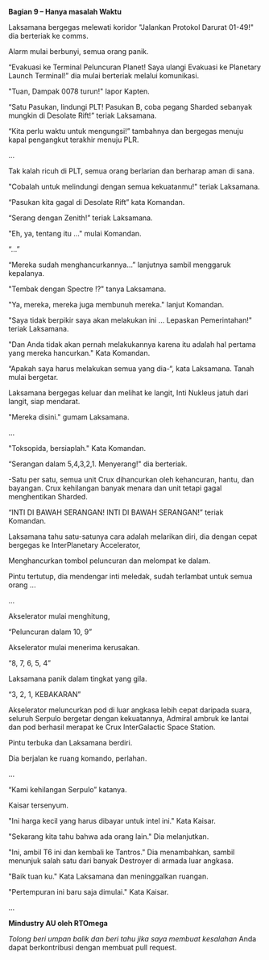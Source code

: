 **Bagian 9 – Hanya masalah Waktu**

Laksamana bergegas melewati koridor "Jalankan Protokol Darurat 01-49!" dia berteriak ke comms.

Alarm mulai berbunyi, semua orang panik.

“Evakuasi ke Terminal Peluncuran Planet! Saya ulangi Evakuasi ke Planetary Launch Terminal!” dia mulai berteriak melalui komunikasi.

"Tuan, Dampak 0078 turun!" lapor Kapten.

“Satu Pasukan, lindungi PLT! Pasukan B, coba pegang Sharded sebanyak mungkin di Desolate Rift!” teriak Laksamana.

“Kita perlu waktu untuk mengungsi!” tambahnya dan bergegas menuju kapal pengangkut terakhir menuju PLR.

…

Tak kalah ricuh di PLT, semua orang berlarian dan berharap aman di sana.

"Cobalah untuk melindungi dengan semua kekuatanmu!" teriak Laksamana.

“Pasukan kita gagal di Desolate Rift” kata Komandan.

“Serang dengan Zenith!” teriak Laksamana.

"Eh, ya, tentang itu ..." mulai Komandan.

“…”

“Mereka sudah menghancurkannya…” lanjutnya sambil menggaruk kepalanya.

"Tembak dengan Spectre !?" tanya Laksamana.

"Ya, mereka, mereka juga membunuh mereka." lanjut Komandan.

"Saya tidak berpikir saya akan melakukan ini ... Lepaskan Pemerintahan!" teriak Laksamana.

"Dan Anda tidak akan pernah melakukannya karena itu adalah hal pertama yang mereka hancurkan." Kata Komandan.

“Apakah saya harus melakukan semua yang dia-“, kata Laksamana. Tanah mulai bergetar.

Laksamana bergegas keluar dan melihat ke langit, Inti Nukleus jatuh dari langit, siap mendarat.

"Mereka disini." gumam Laksamana.

…

"Toksopida, bersiaplah." Kata Komandan.

“Serangan dalam 5,4,3,2,1. Menyerang!" dia berteriak.

-Satu per satu, semua unit Crux dihancurkan oleh kehancuran, hantu, dan bayangan. Crux kehilangan banyak menara dan unit tetapi gagal menghentikan Sharded.

“INTI DI BAWAH SERANGAN! INTI DI BAWAH SERANGAN!” teriak Komandan.

Laksamana tahu satu-satunya cara adalah melarikan diri, dia dengan cepat bergegas ke InterPlanetary Accelerator,

Menghancurkan tombol peluncuran dan melompat ke dalam.

Pintu tertutup, dia mendengar inti meledak, sudah terlambat untuk semua orang ...

…

Akselerator mulai menghitung,

“Peluncuran dalam 10, 9”

Akselerator mulai menerima kerusakan.

“8, 7, 6, 5, 4”

Laksamana panik dalam tingkat yang gila.

“3, 2, 1, KEBAKARAN”

Akselerator meluncurkan pod di luar angkasa lebih cepat daripada suara, seluruh Serpulo bergetar dengan kekuatannya, Admiral ambruk ke lantai dan pod berhasil merapat ke Crux InterGalactic Space Station.

Pintu terbuka dan Laksamana berdiri.

Dia berjalan ke ruang komando, perlahan.

…

“Kami kehilangan Serpulo” katanya.

Kaisar tersenyum.

"Ini harga kecil yang harus dibayar untuk intel ini." Kata Kaisar.

"Sekarang kita tahu bahwa ada orang lain." Dia melanjutkan.

"Ini, ambil T6 ini dan kembali ke Tantros." Dia menambahkan, sambil menunjuk salah satu dari banyak Destroyer di armada luar angkasa.

"Baik tuan ku." Kata Laksamana dan meninggalkan ruangan.

"Pertempuran ini baru saja dimulai." Kata Kaisar.

…

**Mindustry AU oleh RTOmega**

*Tolong beri umpan balik dan beri tahu jika saya membuat kesalahan*
Anda dapat berkontribusi dengan membuat pull request.
